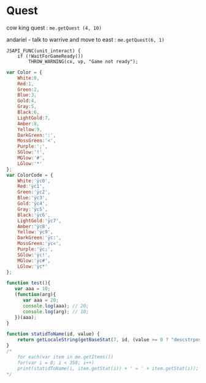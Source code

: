 # Quest

cow king quest : `me.getQuest (4, 10)`

andariel - talk to warrive and move to east : `me.getQuest(6, 1)`

```
JSAPI_FUNC(unit_interact) {
    if (!WaitForGameReady())
        THROW_WARNING(cx, vp, "Game not ready");
```


```javascript
var Color = {
	White:0,
	Red:1,
	Green:2,
	Blue:3,
	Gold:4,
	Gray:5,
	Black:6,
	LightGold:7,
	Amber:8,
	Yellow:9,
	DarkGreen:':',
	MossGreen:'<',
	Purple:';',
	SGlow:'!',
	MGlow:'#',
	LGlow:'*'
};
var ColorCode = {
	White:'ÿc0',
	Red:'ÿc1',
	Green:'ÿc2',
	Blue:'ÿc3',
	Gold:'ÿc4',
	Gray:'ÿc5',
	Black:'ÿc6',
	LightGold:'ÿc7',
	Amber:'ÿc8',
	Yellow:'ÿc9',
	DarkGreen:'ÿc:',
	MossGreen:'ÿc<',
	Purple:'ÿc;',
	SGlow:'ÿc!',
	MGlow:'ÿc#',
	LGlow:'ÿc*'
};

```

```javascript
function test(){
   var aaa = 10;
   (function(arg){
      var aaa = 20;
      console.log(aaa); // 20;
      console.log(arg); // 10;
   })(aaa);
}
```

```javascript
function statidToName(id, value) { 
	return getLocaleString(getBaseStat(7, id, (value >= 0 ? "descstrpos" : "descstrneg"))); 
} 
/*
	for each(var item in me.getItems()) 
	for(var i = 0; i < 358; i++) 
	print(statidToName(i, item.getStat(i)) + ' = ' + item.getStat(i));
*/
```
